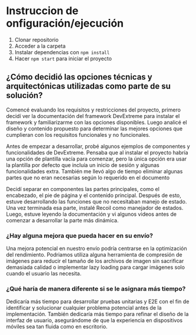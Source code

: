 # Instruccion de onfiguración/ejecución

1. Clonar repositorio
2. Acceder a la carpeta
3. Instalar dependencias con `npm install`
4. Hacer `npm start` para iniciar el proyecto

## ¿Cómo decidió las opciones técnicas y arquitectónicas utilizadas como parte de su solución?

Comencé evaluando los requisitos y restricciones del proyecto, primero decidí ver la documentación del framework DevExtreme para instalar el framework y familiarizarme con las opciones disponibles. Luego analicé el diseño y contenido propuesto para determinar las mejores opciones que cumplieran con los requisitos funcionales y no funcionales.

Antes de empezar a desarrollar, probé algunos ejemplos de componentes y funcionalidades de DevExtreme. Pensaba que al instalar el proyecto habría una opción de plantilla vacía para comenzar, pero la única opción era usar la plantilla por defecto que incluía un inicio de sesión y algunas funcionalidades extra. También me llevó algo de tiempo eliminar algunas partes que no eran necesarias según lo requerido en el documento

Decidí separar en componentes las partes principales, como el encabezado, el pie de página y el contenido principal. Después de esto, estuve desarrollando las funciones que no necesitaban manejo de estado. Una vez terminada esa parte, instalé Recoil como manejador de estados. Luego, estuve leyendo la documentación y vi algunos videos antes de comenzar a desarrollar la parte más dinámica.

### ¿Hay alguna mejora que pueda hacer en su envío?

Una mejora potencial en nuestro envío podría centrarse en la optimización del rendimiento. Podriamos utiliza alguna herramienta de compresión de imágenes para reducir el tamaño de los archivos de imagen sin sacrificar demasiada calidad o implementar lazy loading para cargar imágenes solo cuando el usuario las necesita.

### ¿Qué haría de manera diferente si se le asignara más tiempo?

Dedicaría más tiempo para desarrollar pruebas unitarias y E2E con el fin de identificar y solucionar cualquier problema potencial antes de la implementación. También dedicaría más tiempo para refinar el diseño de la interfaz de usuario, asegurándome de que la experiencia en dispositivos móviles sea tan fluida como en escritorio.
